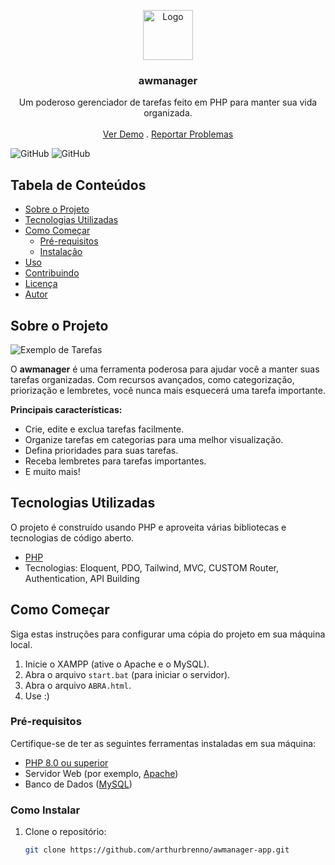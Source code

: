 <p align="center">
  <a href="https://github.com/arthurbrenno/awmanager-app">
    <img src="https://arthurbrenno-avatarstrabalho.s3.sa-east-1.amazonaws.com/logo.png" alt="Logo" width="80" height="80">
  </a>

  <h3 align="center">awmanager</h3>

  <p align="center">
    Um poderoso gerenciador de tarefas feito em PHP para manter sua vida organizada.
    <br/>
    <br/>
    <a href="https://github.com/arthurbrenno/awmanager">Ver Demo</a>
    .
    <a href="https://github.com/arthurbrenno/awmanager/issues">Reportar Problemas</a>
  </p>
</p>

![GitHub](https://img.shields.io/github/license/arthurbrenno/awmanager) ![GitHub](https://img.shields.io/github/issues/arthurbrenno/awmanager)

## Tabela de Conteúdos

* [Sobre o Projeto](#sobre-o-projeto)
* [Tecnologias Utilizadas](#tecnologias-utilizadas)
* [Como Começar](#como-começar)
  * [Pré-requisitos](#pré-requisitos)
  * [Instalação](#instalação)
* [Uso](#uso)
* [Contribuindo](#contribuindo)
* [Licença](#licença)
* [Autor](#autor)

## Sobre o Projeto

![Exemplo de Tarefas](https://media.discordapp.net/attachments/889160685626482850/1176202802276618323/Imagem_do_WhatsApp_de_2023-11-20_as_13.49.07_db12f1ad.jpg?ex=656e0338&is=655b8e38&hm=6f645b0e21fe30809deb2c91025cc6c2fc6b77139b90345c8ad4f84f110de087&=&width=1165&height=651)

O **awmanager** é uma ferramenta poderosa para ajudar você a manter suas tarefas organizadas. Com recursos avançados, como categorização, priorização e lembretes, você nunca mais esquecerá uma tarefa importante.

**Principais características:**
* Crie, edite e exclua tarefas facilmente.
* Organize tarefas em categorias para uma melhor visualização.
* Defina prioridades para suas tarefas.
* Receba lembretes para tarefas importantes.
* E muito mais!

## Tecnologias Utilizadas

O projeto é construído usando PHP e aproveita várias bibliotecas e tecnologias de código aberto.

* [PHP](https://www.php.net/)
* Tecnologias: Eloquent, PDO, Tailwind, MVC, CUSTOM Router, Authentication, API Building

## Como Começar

Siga estas instruções para configurar uma cópia do projeto em sua máquina local.
1. Inicie o XAMPP (ative o Apache e o MySQL).
2. Abra o arquivo `start.bat` (para iniciar o servidor).
3. Abra o arquivo `ABRA.html`.
4. Use :)

### Pré-requisitos

Certifique-se de ter as seguintes ferramentas instaladas em sua máquina:

* [PHP 8.0 ou superior](https://www.php.net/)
* Servidor Web (por exemplo, [Apache](https://httpd.apache.org/))
* Banco de Dados ([MySQL](https://www.mysql.com/))

### Como Instalar

1. Clone o repositório:
   ```sh
   git clone https://github.com/arthurbrenno/awmanager-app.git
